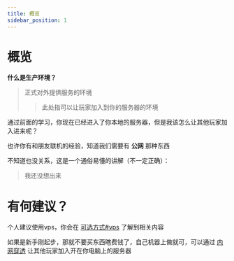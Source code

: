 ```yaml
---
title: 概览
sidebar_position: 1
---
```


# 概览

**什么是生产环境？**

> 正式对外提供服务的环境
>
> >此处指可以让玩家加入到你的服务器的环境

通过前面的学习，你现在已经进入了你本地的服务器，但是我该怎么让其他玩家加入进来呢？

也许你有和朋友联机的经验，知道我们需要有 **公网** 那种东西

不知道也没关系，这是一个通俗易懂的讲解（不一定正确）：

> 我还没想出来

# 有何建议？

个人建议使用vps，你会在 [可选方式#vps](可选方式.md#vps) 了解到相关内容

如果是新手刚起步，那就不要买东西瞎费钱了，自己机器上做就可，可以通过 [内网穿透](内网穿透.md) 让其他玩家加入开在你电脑上的服务器